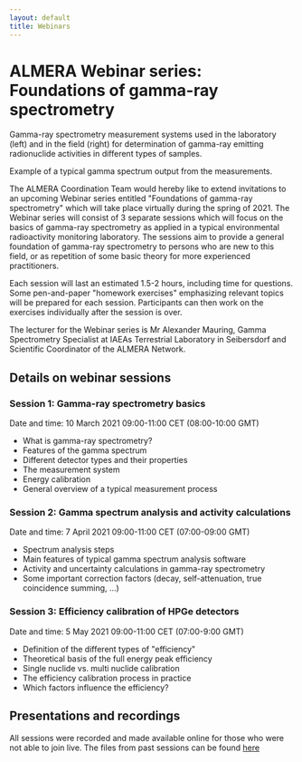 ```yaml
---
layout: default
title: Webinars
---
```


# ALMERA Webinar series: Foundations of gamma-ray spectrometry 

Gamma-ray spectrometry measurement systems used in the laboratory (left) and in the field (right) for determination of gamma-ray emitting radionuclide activities in different types of samples.


Example of a typical gamma spectrum output from the measurements.

The ALMERA Coordination Team would hereby like to extend invitations to an upcoming Webinar series entitled "Foundations of gamma-ray spectrometry" which will take place virtually during the spring of 2021. The Webinar series will consist of 3 separate sessions which will focus on the basics of gamma-ray spectrometry as applied in a typical environmental radioactivity monitoring laboratory. The sessions aim to provide a general foundation of gamma-ray spectrometry to persons who are new to this field, or as repetition of some basic theory for more experienced practitioners.

Each session will last an estimated 1.5-2 hours, including time for questions. Some pen-and-paper "homework exercises" emphasizing relevant topics will be prepared for each session. Participants can then work on the exercises individually after the session is over.

The lecturer for the Webinar series is Mr Alexander Mauring, Gamma Spectrometry Specialist at IAEAs Terrestrial Laboratory in Seibersdorf and Scientific Coordinator of the ALMERA Network.

## Details on webinar sessions
### Session 1: Gamma-ray spectrometry basics

Date and time: 10 March 2021 09:00-11:00 CET (08:00-10:00 GMT)

- What is gamma-ray spectrometry?
- Features of the gamma spectrum
- Different detector types and their properties
- The measurement system
- Energy calibration
- General overview of a typical measurement process

### Session 2: Gamma spectrum analysis and activity calculations

Date and time: 7 April 2021 09:00-11:00 CET (07:00-09:00 GMT)

- Spectrum analysis steps
- Main features of typical gamma spectrum analysis software
- Activity and uncertainty calculations in gamma-ray spectrometry
- Some important correction factors (decay, self-attenuation, true coincidence summing, …)

### Session 3: Efficiency calibration of HPGe detectors

Date and time: 5 May 2021 09:00-11:00 CET (07:00-9:00 GMT)

- Definition of the different types of "efficiency"
- Theoretical basis of the full energy peak efficiency
- Single nuclide vs. multi nuclide calibration
- The efficiency calibration process in practice
- Which factors influence the efficiency?

## Presentations and recordings
All sessions were recorded and made available online for those who were not able to join live. The files from past sessions can be found [here](https://nucleus.iaea.org/sites/AnalyticalReferenceMaterials/Shared%20Documents/Publications/Webinars/2021-ALMERA-Webinars.zip)
